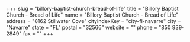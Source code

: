 +++
slug = "billory-baptist-church-bread-of-life"
title = "Billory Baptist Church - Bread of Life"
name = "Billory Baptist Church - Bread of Life"
address = "8162 Stillwater Cove"
cityIndexKey = "city-fl-navarre"
city = "Navarre"
state = "FL"
postal = "32566"
website = ""
phone = "850 939-2849"
fax = ""
+++
